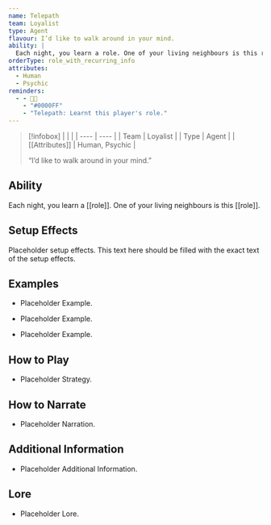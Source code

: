 ```yaml
---
name: Telepath
team: Loyalist
type: Agent
flavour: I’d like to walk around in your mind.
ability: |
  Each night, you learn a role. One of your living neighbours is this role.
orderType: role_with_recurring_info
attributes:
  - Human
  - Psychic
reminders:
  - - 😶‍🌫️
    - "#0000FF"
    - "Telepath: Learnt this player's role."
---
```

> [!infobox]
> |  |  |
> | ---- | ---- |
> | Team | Loyalist |
> | Type | Agent |
> | [[Attributes]] | Human, Psychic |
> 
>  “I’d like to walk around in your mind.”

## Ability
Each night, you learn a [[role]]. One of your living neighbours is this [[role]].

## Setup Effects
Placeholder setup effects. This text here should be filled with the exact text of the setup effects.

## Examples
- Placeholder Example.

- Placeholder Example.

- Placeholder Example.

## How to Play
- Placeholder Strategy.

## How to Narrate
- Placeholder Narration.

## Additional Information
- Placeholder Additional Information.

## Lore
- Placeholder Lore.